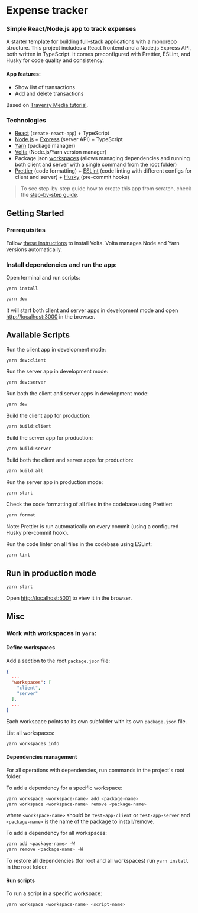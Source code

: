 # Expense tracker

### Simple React/Node.js app to track expenses

A starter template for building full-stack applications with a monorepo structure. This project includes a React frontend and a Node.js Express API, both written in TypeScript. It comes preconfigured with Prettier, ESLint, and Husky for code quality and consistency.

#### App features:

- Show list of transactions
- Add and delete transactions

Based on [Traversy Media tutorial](https://www.youtube.com/watch?v=XuFDcZABiDQ).

### Technologies

- [React](https://create-react-app.dev/docs/getting-started) (`create-react-app`) + TypeScript
- [Node.js](https://nodejs.org/en) + [Express](https://expressjs.com) (server API) + TypeScript
- [Yarn](https://classic.yarnpkg.com/en/docs) (package manager)
- [Volta](https://docs.volta.sh/guide/) (Node.js/Yarn version manager)
- Package.json [workspaces](https://classic.yarnpkg.com/lang/en/docs/workspaces/) (allows managing dependencies and running both client and server with a single command from the root folder)
- [Prettier](https://prettier.io/docs/en/install.html) (code formatting) + [ESLint](https://eslint.org/docs/latest/use/getting-started) (code linting with different configs for client and server) + [Husky](https://github.com/typicode/husky) (pre-commit hooks)

> To see step-by-step guide how to create this app from scratch, check the [step-by-step guide](Guide.md).

## Getting Started

### Prerequisites

Follow [these instructions](https://docs.volta.sh/guide/getting-started) to install Volta. Volta manages Node and Yarn versions automatically.

### Install dependencies and run the app:

Open terminal and run scripts:

```bash
yarn install
```

```bash
yarn dev
```

It will start both client and server apps in development mode and open [http://localhost:3000](http://localhost:3000) in the browser.

## Available Scripts

Run the client app in development mode:

```bash
yarn dev:client
```

Run the server app in development mode:

```bash
yarn dev:server
```

Run both the client and server apps in development mode:

```bash
yarn dev
```

Build the client app for production:

```bash
yarn build:client
```

Build the server app for production:

```bash
yarn build:server
```

Build both the client and server apps for production:

```bash
yarn build:all
```

Run the server app in production mode:

```bash
yarn start
```

Check the code formatting of all files in the codebase using Prettier:

```bash
yarn format
```

Note: Prettier is run automatically on every commit (using a configured Husky pre-commit hook).

Run the code linter on all files in the codebase using ESLint:

```bash
yarn lint
```

## Run in production mode

```bash
yarn start
```

Open [http://localhost:5001](http://localhost:5001) to view it in the browser.

## Misc

### Work with workspaces in `yarn`:

#### Define workspaces

Add a section to the root `package.json` file:

```json
{
  ...
  "workspaces": [
    "client",
    "server"
  ],
  ...
}
```

Each workspace points to its own subfolder with its own `package.json` file.

List all workspaces:

```bash
yarn workspaces info
```

#### Dependencies management

For all operations with dependencies, run commands in the project's root folder.

To add a dependency for a specific workspace:

```bash
yarn workspace <workspace-name> add <package-name>
yarn workspace <workspace-name> remove <package-name>
```

where `<workspace-name>` should be `test-app-client` or `test-app-server` and `<package-name>` is the name of the package to install/remove.

To add a dependency for all workspaces:

```bash
yarn add <package-name> -W
yarn remove <package-name> -W
```

To restore all dependencies (for root and all workspaces) run `yarn install` in the root folder.

#### Run scripts

To run a script in a specific workspace:

```bash
yarn workspace <workspace-name> <script-name>
```
